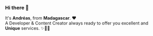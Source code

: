 ### Hi there 👋

It's <strong>Andréas</strong>, from <strong>Madagascar</strong>. ❤<br>
A Developer & Content Creator always ready to offer you excellent and <strong>Unique</strong> services. ✨🚀🔥
